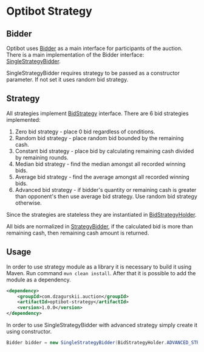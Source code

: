 # Optibot Strategy

## Bidder

Optibot uses [Bidder](src/main/java/com/dzagurskii/auction/bidder/Bidder.java) as a main interface for participants of
the auction. There is a main implementation of the Bidder interface: [SingleStrategyBidder](src/main/java/com/dzagurskii/auction/bidder/SingleStrategyBidder.java).

SingleStrategyBidder requires strategy to be passed as a constructor parameter. If not set it uses random bid strategy.

## Strategy

All strategies implement [BidStrategy](src/main/java/com/dzagurskii/auction/strategy/BidStrategy.java) interface. There
are 6 bid strategies implemented:

1. Zero bid strategy - place 0 bid regardless of conditions.
2. Random bid strategy - place random bid bounded by the remaining cash.
3. Constant bid strategy - place bid by calculating remaining cash divided by remaining rounds.
4. Median bid strategy - find the median amongst all recorded winning bids.
5. Average bid strategy - find the average amongst all recorded winning bids.
6. Advanced bid strategy - if bidder's quantity or remaining cash is greater than opponent's then use average bid strategy. Use random bid strategy otherwise.

Since the strategies are stateless they are instantiated in [BidStrategyHolder](src/main/java/com/dzagurskii/auction/strategy/BidStrategyHolder.java).

All bids are normalized in [StrategyBidder](src/main/java/com/dzagurskii/auction/bidder/StrategyBidder.java), if the
calculated bid is more than remaining cash, then remaining cash amount is returned.

## Usage

In order to use strategy module as a library it is necessary to build it using Maven.
Run command ```mvn clean install```.
After that it is possible to add the module as a dependency.
```xml
<dependency>
    <groupId>com.dzagurskii.auction</groupId>
    <artifactId>optibot-strategy</artifactId>
    <version>1.0.0</version>
</dependency>
```

In order to use SingleStrategyBidder with advanced strategy simply create it using constructor.
```java
Bidder bidder = new SingleStrategyBidder(BidStrategyHolder.ADVANCED_STRATEGY.getStrategy());
```
